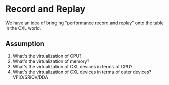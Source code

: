 # Record and Replay
We have an idea of bringing "performance record and replay" onto the table in the CXL world.

## Assumption
1. What's the virtualization of CPU?
2. What's the virtualization of memory?
3. What's the virtualization of CXL devices in terms of CPU?
4. What's the virtualization of CXL devices in terms of outer devices?
VFIO/SRIOV/DDA

